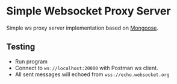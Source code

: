 # Simple Websocket Proxy Server

Simple ws proxy server implementation based on [Mongoose](https://github.com/cesanta/mongoose).

## Testing
- Run program
- Connect to `ws://localhost:20000` with Postman ws client.
- All sent messages will echoed from `wss://echo.websocket.org`
